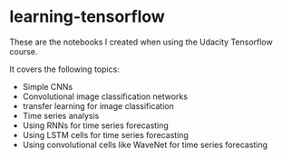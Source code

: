 # learning-tensorflow

These are the notebooks I created when using the Udacity Tensorflow course.

It covers the following topics:
- Simple CNNs
- Convolutional image classification networks
- transfer learning for image classification
- Time series analysis
- Using RNNs for time series forecasting
- Using LSTM cells for time series forecasting
- Using convolutional cells like WaveNet for time series forecasting
